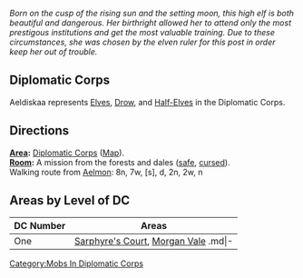 *Born on the cusp of the rising sun and the setting moon, this high elf
is both beautiful and dangerous. Her birthright allowed her to attend
only the most prestigous institutions and get the most valuable
training. Due to these circumstances, she was chosen by the elven ruler
for this post in order keep her out of trouble.*

## Diplomatic Corps

Aeldiskaa represents [Elves](Elves.md "wikilink"),
[Drow](Drow.md "wikilink"), and [Half-Elves](Half-Elves.md "wikilink")
in the Diplomatic Corps.

## Directions

**[Area](:Category:_Areas.md "wikilink"):** [Diplomatic
Corps](:Category:_Diplomatic_Corps.md "wikilink")
([Map](Diplomatic_Corps_Map.md "wikilink")).  
**[Room](:Category:_Rooms.md "wikilink"):** A mission from the forests
and dales ([safe](Safe_Rooms.md "wikilink"),
[cursed](Cursed_Rooms.md "wikilink")).  
Walking route from [Aelmon](Aelmon.md "wikilink"): 8n, 7w, \[s\], d, 2n,
2w, n

## Areas by Level of DC

| DC Number | Areas                                                                                         |
|-----------|-----------------------------------------------------------------------------------------------|
| One       | [Sarphyre's Court](Sarphyre's_Court "wikilink"), [Morgan Vale](Morgan_Vale "wikilink") .md\|- |

[Category:Mobs In Diplomatic
Corps](Category:Mobs_In_Diplomatic_Corps "wikilink")
